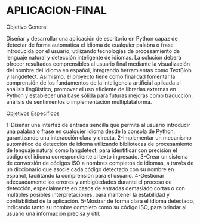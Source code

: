 # APLICACION-FINAL
 Objetivo General 
 
Diseñar y desarrollar una aplicación de escritorio en Python capaz de detectar de forma automática el idioma de cualquier palabra o frase introducida por el usuario, utilizando tecnologías de procesamiento de lenguaje natural y detección inteligente de idiomas. La solución deberá ofrecer resultados comprensibles al usuario final mediante la visualización del nombre del idioma en español, integrando herramientas como TextBlob y langdetect. Asimismo, el proyecto tiene como finalidad fomentar la comprensión de los fundamentos de la inteligencia artificial aplicada al análisis lingüístico, promover el uso eficiente de librerías externas en Python y establecer una base sólida para futuras mejoras como traducción, análisis de sentimientos o implementación multiplataforma.

Objetivos Específicos

1-Diseñar una interfaz de entrada sencilla que permita al usuario introducir una palabra o frase en cualquier idioma desde la consola de Python, garantizando una interacción clara y directa.
2-Implementar un mecanismo automático de detección de idioma utilizando bibliotecas de procesamiento de lenguaje natural como langdetect, para identificar con precisión el código del idioma correspondiente al texto ingresado.
3-Crear un sistema de conversión de códigos ISO a nombres completos de idiomas, a través de un diccionario que asocie cada código detectado con su nombre en español, facilitando la comprensión para el usuario.
4-Gestionar adecuadamente los errores y ambigüedades durante el proceso de detección, especialmente en casos de entradas demasiado cortas o con múltiples posibles interpretaciones, para mantener la estabilidad y confiabilidad de la aplicación.
5-Mostrar de forma clara el idioma detectado, indicando tanto su nombre completo como su código ISO, para brindar al usuario una información precisa y útil.
